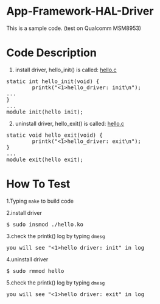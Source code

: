 # App-Framework-HAL-Driver
This is a sample code. (test on Qualcomm MSM8953)

# Code Description
1. install driver, hello_init() is called: [hello.c](https://github.com/ivan0124/Linux-programming/blob/master/driver_hello/hello.c)
<pre>
static int hello_init(void) {
        printk("<1>hello_driver: init\n");
...
}
...
module_init(hello_init);
</pre>
2.  uninstall driver, hello_exit() is called:  [hello.c](https://github.com/ivan0124/Linux-programming/blob/master/driver_hello/hello.c)
<pre>
static void hello_exit(void) {
        printk("<1>hello_driver: exit\n");
}
...
module_exit(hello_exit);
</pre>

# How To Test 
1.Typing `make` to build code

2.install driver
<pre>
$ sudo insmod ./hello.ko
</pre>
3.check the printk() log by typing `dmesg`
<pre>you will see "<1>hello_driver: init" in log </pre>

4.uninstall driver
<pre>
$ sudo rmmod hello
</pre>
5.check the printk() log by typing `dmesg`
<pre>you will see "<1>hello_driver: exit" in log</pre>
